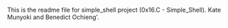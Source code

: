 This is the readme file for simple_shell project (0x16.C - Simple_Shell).
Kate Munyoki and Benedict Ochieng'.
